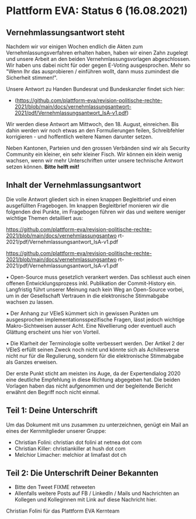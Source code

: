 
# Plattform EVA: Status 6 (16.08.2021)

## Vernehmlassungsantwort steht

Nachdem wir vor einigen Wochen endlich die Akten zum Vernehmlassungsverfahren erhalten haben, haben wir einen Zahn zugelegt und unsere Arbeit an den beiden Vernehmlassungsvorlagen abgeschlossen. Wir haben uns dabei nicht für oder gegen E-Voting ausgesprochen. Mehr so "Wenn Ihr das ausprobieren / einführen wollt, dann muss zumindest die Sicherheit stimmen!".

Unsere Antwort zu Handen Bundesrat und Bundeskanzler findet sich hier:

* (https://github.com/plattform-eva/revision-politische-rechte-2021/blob/main/docs/vernehmlassungsantwort-2021/pdf/Vernehmlassungsantwort_IsA-v1.pdf)

Wir werden diese Antwort am Mittwoch, den 18. August, einreichen. Bis dahin werden wir noch etwas an den Formulierungen feilen, Schreibfehler korrigieren - und hoffentlich weitere Namen darunter setzen.

Neben Kantonen, Parteien und den grossen Verbänden sind wir als Security Community ein kleiner, ein sehr kleiner Fisch. Wir können ein klein wenig wachsen, wenn wir mehr Unterschriften unter unsere technische Antwort setzen können. **Bitte helft mit!**

## Inhalt der Vernehmlassungsantwort

Die volle Antwort gliedert sich in einen knappen Begleitbrief und einen ausgefüllten Fragebogen. Im knappen Begleitbrief monieren wir die folgenden drei Punkte, im Fragebogen führen wir das und weitere weniger wichtige Themen detailliert aus:

https://github.com/plattform-eva/revision-politische-rechte-2021/blob/main/docs/vernehmlassungsantwo
rt-2021/pdf/Vernehmlassungsantwort_IsA-v1.pdf

https://github.com/plattform-eva/revision-politische-rechte-2021/blob/main/docs/vernehmlassungsantwo
rt-2021/pdf/Vernehmlassungsantwort_IsA-v1.pdf

• Open-Source muss gesetzlich verankert werden. Das schliesst auch einen offenen
  Entwicklungsprozess inkl. Publikation der Commit-History ein. Langfristig führt
  unserer Meinung nach kein Weg an Open-Source vorbei, um in der Gesellschaft
  Vertrauen in die elektronische Stimmabgabe wachsen zu lassen.

• Der Anhang zur VEleS kümmert sich in gewissen Punkten um ausgesprochen
  implementationsspezifische Fragen, lässt jedoch wichtige Makro-Sichtweisen ausser
  Acht. Eine Nivellierung oder eventuell auch Glättung erscheint uns hier von Vorteil.

• Die Klarheit der Terminologie sollte verbessert werden. Der Artikel 2 der VEleS 
  erfüllt seinen Zweck noch nicht und könnte sich als Achillesverse nicht nur für
  die Regulierung, sondern für die elektronische Stimmabgabe als Ganzes erweisen.

Der erste Punkt sticht am meisten ins Auge, da der Expertendialog 2020 eine deutliche
Empfehlung in diese Richtung abgegeben hat. Die beiden Vorlagen haben das nicht 
aufgenommen und der begleitende Bericht erwähnt den Begriff noch nicht einmal.


## Teil 1: Deine Unterschrift

Um das Dokument mit uns zusammen zu unterzeichnen, genügt ein Mail an eines der
Kernmitglieder unserer Gruppe:

* Christian Folini: christian dot folini at netnea dot com
* Christian Killer: christiankiller at hush dot com
* Melchior Limacher: melchior at limafast dot ch

## Teil 2: Die Unterschrift Deiner Bekannten

* Bitte den Tweet FIXME retweeten
* Allenfalls weitere Posts auf FB / LinkedIn / Mails und Nachrichten an Kollegen und Kolleginnen mit Link auf diese Nachricht hier.

Christian Folini für das Plattform EVA Kernteam
